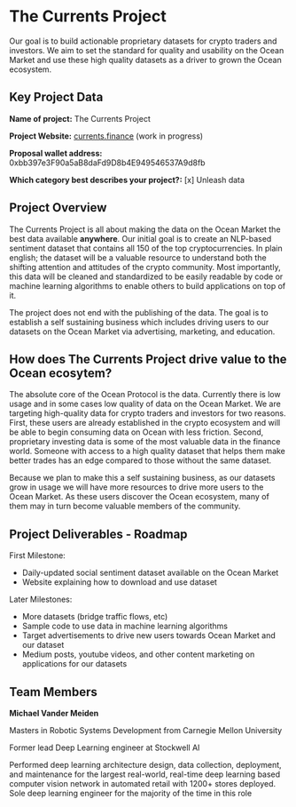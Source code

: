 # The Currents Project

Our goal is to build actionable proprietary datasets for crypto traders and investors. We aim to set the standard for quality and usability on the Ocean Market and use these high quality datasets as a driver to grown the Ocean ecosystem. 

## Key Project Data

**Name of project:** The Currents Project

**Project Website:** [currents.finance](www.currents.finance) (work in progress)

**Proposal wallet address:** 0xbb397e3F90a5aB8daFd9D8b4E949546537A9d8fb

**Which category best describes your project?:** [x] Unleash data

## Project Overview

The Currents Project is all about making the data on the Ocean Market the best data available **anywhere**. Our initial goal is to create an NLP-based sentiment dataset that contains all 150 of the top cryptocurrencies. In plain english; the dataset will be a valuable resource to understand both the shifting attention and attitudes of the crypto community. Most importantly, this data will be cleaned and standardized to be easily readable by code or machine learning algorithms to enable others to build applications on top of it.

The project does not end with the publishing of the data. The goal is to establish a self sustaining business which includes driving users to our datasets on the Ocean Market via advertising, marketing, and education.

## How does The Currents Project drive value to the Ocean ecosytem?

The absolute core of the Ocean Protocol is the data. Currently there is low usage and in some cases low quality of data on the Ocean Market. We are targeting high-quality data for crypto traders and investors for two reasons. First, these users are already established in the crypto ecosystem and will be able to begin consuming data on Ocean with less friction. Second, proprietary investing data is some of the most valuable data in the finance world. Someone with access to a high quality dataset that helps them make better trades has an edge compared to those without the same dataset.

Because we plan to make this a self sustaining business, as our datasets grow in usage we will have more resources to drive more users to the Ocean Market. As these users discover the Ocean ecosystem, many of them may in turn become valuable members of the community.

## Project Deliverables - Roadmap
First Milestone: 
* Daily-updated social sentiment dataset available on the Ocean Market
* Website explaining how to download and use dataset

Later Milestones:
* More datasets (bridge traffic flows, etc)
* Sample code to use data in machine learning algorithms
* Target advertisements to drive new users towards Ocean Market and our dataset
* Medium posts, youtube videos, and other content marketing on applications for our datasets


## Team Members
**Michael Vander Meiden**

Masters in Robotic Systems Development from Carnegie Mellon University

Former lead Deep Learning engineer at Stockwell AI

Performed deep learning architecture design, data collection, deployment, and maintenance for the largest real-world, real-time deep learning based computer vision network in automated retail with 1200+ stores deployed. Sole deep learning engineer for the majority of the time in this role
